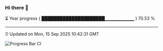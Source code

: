 ### Hi there 👋

⏳ Year progress { █████████████████████▁▁▁▁▁▁▁▁▁ } 70.53 %

---

⏰ Updated on Mon, 15 Sep 2025 10:42:31 GMT

![Progress Bar CI](https://github.com/IshwaranRudhara/GIT-ACTION/workflows/Progress%20Bar%20CI/badge.svg)
